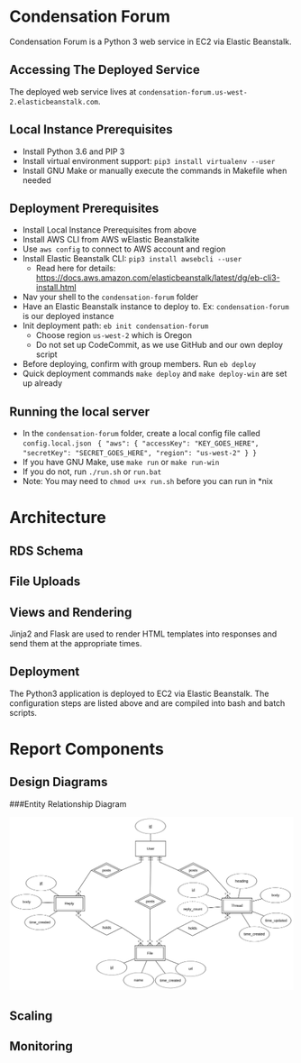 
# Condensation Forum

Condensation Forum is a Python 3 web service in EC2 via Elastic Beanstalk.  

## Accessing The Deployed Service

The deployed web service lives at `condensation-forum.us-west-2.elasticbeanstalk.com`.

## Local Instance Prerequisites

 - Install Python 3.6 and PIP 3
 - Install virtual environment support: `pip3 install virtualenv --user`
 - Install GNU Make or manually execute the commands in Makefile when needed

## Deployment Prerequisites

 - Install Local Instance Prerequisites from above
 - Install AWS CLI from AWS wElastic Beanstalkite
 - Use `aws config` to connect to AWS account and region
 - Install Elastic Beanstalk CLI: `pip3 install awsebcli --user`
    - Read here for details: https://docs.aws.amazon.com/elasticbeanstalk/latest/dg/eb-cli3-install.html
 - Nav your shell to the `condensation-forum` folder
 - Have an Elastic Beanstalk instance to deploy to. Ex: `condensation-forum` is our deployed instance
 - Init deployment path: `eb init condensation-forum`
    - Choose region `us-west-2` which is Oregon
	- Do not set up CodeCommit, as we use GitHub and our own deploy script
 - Before deploying, confirm with group members. Run `eb deploy`
 - Quick deployment commands `make deploy` and `make deploy-win` are set up already

## Running the local server

 - In the `condensation-forum` folder, create a local config file called `config.local.json` ```
 {
     "aws": {
         "accessKey": "KEY_GOES_HERE",
         "secretKey": "SECRET_GOES_HERE",
         "region": "us-west-2"
     }
 }```
 - If you have GNU Make, use `make run` or `make run-win`
 - If you do not, run `./run.sh` or `run.bat`
 - Note: You may need to `chmod u+x run.sh` before you can run in *nix

# Architecture

## RDS Schema


## File Uploads


## Views and Rendering

Jinja2 and Flask are used to render HTML templates into responses and send them at the appropriate times.

## Deployment

The Python3 application is deployed to EC2 via Elastic Beanstalk. The configuration steps are listed above and are compiled into bash and batch scripts.

# Report Components

## Design Diagrams

###Entity Relationship Diagram

![alt text](images/data_layer_hi_rez.png)

## Scaling

## Monitoring
